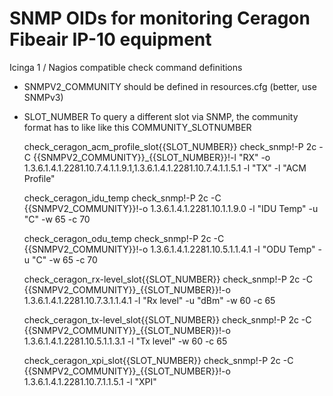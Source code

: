 
# SNMP OIDs for monitoring Ceragon Fibeair IP-10 equipment

Icinga 1 / Nagios compatible check command definitions

* SNMPV2_COMMUNITY should be defined in resources.cfg (better, use SNMPv3)
* SLOT_NUMBER To query a different slot via SNMP, the community format has to like like this COMMUNITY_SLOTNUMBER

	check_ceragon_acm_profile_slot{{SLOT_NUMBER}}
	check_snmp!-P 2c -C {{SNMPV2_COMMUNITY}}_{{SLOT_NUMBER}}!-l "RX" -o 1.3.6.1.4.1.2281.10.7.4.1.1.9.1,1.3.6.1.4.1.2281.10.7.4.1.1.5.1 -l "TX" -l "ACM Profile"
	 
	check_ceragon_idu_temp
	check_snmp!-P 2c -C {{SNMPV2_COMMUNITY}}!-o 1.3.6.1.4.1.2281.10.1.1.9.0 -l "IDU Temp" -u "C" -w 65 -c 70
	 
	check_ceragon_odu_temp
	check_snmp!-P 2c -C {{SNMPV2_COMMUNITY}}!-o 1.3.6.1.4.1.2281.10.5.1.1.4.1 -l "ODU Temp" -u "C" -w 65 -c 70
	 
	check_ceragon_rx-level_slot{{SLOT_NUMBER}}
	check_snmp!-P 2c -C {{SNMPV2_COMMUNITY}}_{{SLOT_NUMBER}}!-o 1.3.6.1.4.1.2281.10.7.3.1.1.4.1 -l "Rx level" -u "dBm" -w 60 -c 65
	 
	check_ceragon_tx-level_slot{{SLOT_NUMBER}}
	check_snmp!-P 2c -C {{SNMPV2_COMMUNITY}}_{{SLOT_NUMBER}}!-o 1.3.6.1.4.1.2281.10.5.1.1.3.1 -l "Tx level" -w 60 -c 65
	 
	check_ceragon_xpi_slot{{SLOT_NUMBER}}
	check_snmp!-P 2c -C {{SNMPV2_COMMUNITY}}_{{SLOT_NUMBER}}!-o 1.3.6.1.4.1.2281.10.7.1.1.5.1 -l "XPI"
